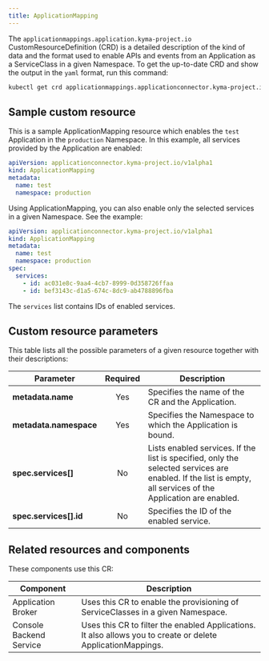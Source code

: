 ```yaml
---
title: ApplicationMapping
---
```



<!-- Is it still valid? -->

The `applicationmappings.application.kyma-project.io` CustomResourceDefinition (CRD) is a detailed description of the kind of data and the format used to enable APIs and events from an Application as a ServiceClass in a given Namespace. To get the up-to-date CRD and show the output in the `yaml` format, run this command:

```bash
kubectl get crd applicationmappings.applicationconnector.kyma-project.io -o yaml
```

## Sample custom resource

This is a sample ApplicationMapping resource which enables the `test` Application in the `production` Namespace. In this example, all services provided by the Application are enabled:

```yaml
apiVersion: applicationconnector.kyma-project.io/v1alpha1
kind: ApplicationMapping
metadata:
  name: test
  namespace: production
```

Using ApplicationMapping, you can also enable only the selected services in a given Namespace. See the example:

```yaml
apiVersion: applicationconnector.kyma-project.io/v1alpha1
kind: ApplicationMapping
metadata:
  name: test
  namespace: production
spec:
  services:
    - id: ac031e8c-9aa4-4cb7-8999-0d358726ffaa
    - id: bef3143c-d1a5-674c-8dc9-ab4788896fba
```

The `services` list contains IDs of enabled services.

## Custom resource parameters

This table lists all the possible parameters of a given resource together with their descriptions:

| Parameter   |      Required      |  Description |
|----------|:-------------:|------|
| **metadata.name** | Yes | Specifies the name of the CR and the Application. |
| **metadata.namespace** | Yes | Specifies the Namespace to which the Application is bound. |
| **spec.services[]** | No | Lists enabled services. If the list is specified, only the selected services are enabled. If the list is empty, all services of the Application are enabled.|
| **spec.services[].id** | No | Specifies the ID of the enabled service.

## Related resources and components

These components use this CR:

| Component   |   Description |
|----------|------|
| Application Broker |  Uses this CR to enable the provisioning of ServiceClasses in a given Namespace. |
| Console Backend Service | Uses this CR to filter the enabled Applications. It also allows you to create or delete ApplicationMappings. |